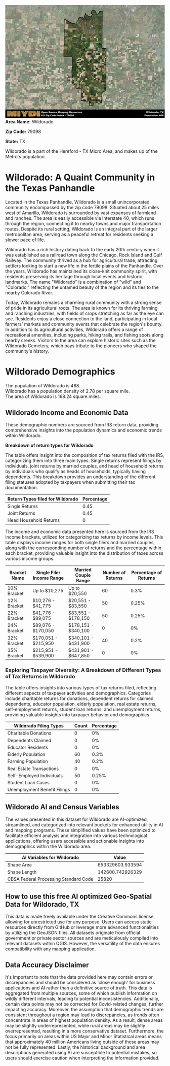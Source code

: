 ![Image Alt Text](../_images/79098.png)
**Area Name:** Wildorado

**Zip Code:** 79098

**State:** TX

Wildorado is a part of the Hereford - TX Micro Area, and makes up  of the Metro's population.  

# Wildorado: A Quaint Community in the Texas Panhandle  

Located in the Texas Panhandle, Wildorado is a small unincorporated community encompassed by the zip code 79098. Situated about 25 miles west of Amarillo, Wildorado is surrounded by vast expanses of farmland and ranches. The area is easily accessible via Interstate 40, which runs through the region, connecting it to nearby towns and major transportation routes. Despite its rural setting, Wildorado is an integral part of the larger metropolitan area, serving as a peaceful retreat for residents seeking a slower pace of life.

Wildorado has a rich history dating back to the early 20th century when it was established as a railroad town along the Chicago, Rock Island and Gulf Railway. The community thrived as a hub for agricultural trade, attracting settlers looking to start a new life in the fertile plains of the Panhandle. Over the years, Wildorado has maintained its close-knit community spirit, with residents preserving its heritage through local events and historic landmarks. The name "Wildorado" is a combination of "wild" and "Colorado," reflecting the untamed beauty of the region and its ties to the nearby Colorado River.

Today, Wildorado remains a charming rural community with a strong sense of pride in its agricultural roots. The area is known for its thriving farming and ranching industries, with fields of crops stretching as far as the eye can see. Residents enjoy a close connection to the land, participating in local farmers' markets and community events that celebrate the region's bounty. In addition to its agricultural activities, Wildorado offers a range of recreational amenities, including parks, hiking trails, and fishing spots along nearby creeks. Visitors to the area can explore historic sites such as the Wildorado Cemetery, which pays tribute to the pioneers who shaped the community's history.

# Wildorado Demographics

The population of Wildorado is 468.  
Wildorado has a population density of 2.78 per square mile.  
The area of Wildorado is 168.24 square miles.  

## Wildorado Income and Economic Data

These demographic numbers are sourced from IRS return data, providing comprehensive insights into the population dynamics and economic trends within Wildorado.

**Breakdown of return types for Wildorado**

The table offers insight into the composition of tax returns filed with the IRS, categorizing them into three main types. Single returns represent filings by individuals, joint returns by married couples, and head of household returns by individuals who qualify as heads of households, typically having dependents. This breakdown provides an understanding of the different filing statuses adopted by taxpayers when submitting their tax documentation.

| Return Types filed for Wildorado                              | Percentage          |
|----------------------------------------------------------|---------------------|
| Single Returns                                            | 0.45 |
| Joint Returns                                             | 0.45 |
| Head Household Returns                                    | 0 |

The income and economic data presented here is sourced from the IRS income brackets, utilized for categorizing tax returns by income levels. This table displays income ranges for both single filers and married couples, along with the corresponding number of returns and the percentage within each bracket, providing valuable insight into the distribution of taxes across various income groups.

| Bracket Name       | Single Filer Income Range | Married Couple Range | Number of Returns | Percentage of Returns |
|--------------------|----------------------------|----------------------|-------------------|-----------------------|
| 10% Bracket        | Up to $10,275              | Up to $20,550        | 60 | 0.3% |
| 12% Bracket        | $10,276 - $41,775          | $20,551 - $83,550    | 50 | 0.25% |
| 22% Bracket        | $41,776 - $89,075          | $83,551 - $178,150   | 50 | 0.25% |
| 24% Bracket        | $89,076 - $170,050         | $178,151 - $340,100  | 0 | 0% |
| 32% Bracket        | $170,051 - $215,950        | $340,101 - $431,900  | 40 | 0.2% |
| 35% Bracket        | $215,951 - $539,900        | $431,901 - $647,850  | 0 | 0% |

### Exploring Taxpayer Diversity: A Breakdown of Different Types of Tax Returns in Wildorado

The table offers insights into various types of tax returns filed, reflecting different aspects of taxpayer activities and demographics. Categories include charitable returns for donations, dependent returns for claimed dependents, educator population, elderly population, real estate returns, self-employment returns, student loan returns, and unemployment returns, providing valuable insights into taxpayer behavior and demographics.

| Wildorado Filing Types                    | Count | Percentage |
|--------------------------------------|-------|------------|
| Charitable Donations                 | 0 | 0% |
| Dependents Claimed                   | 0 | 0% |
| Educator Residents                   | 0 | 0% |
| Elderly Population                   | 60 | 0.3% |
| Farming Population                   | 40 | 0.2% |
| Real Estate Transactions             | 0 | 0% |
| Self-Employed Individuals            | 50 | 0.25% |
| Student Loan Cases                   | 0 | 0% |
| Unemployment Benefit Filings         | 0 | 0% |

## Wildorado AI and Census Variables

The values presented in this dataset for Wildorado are AI-optimized, streamlined, and categorized into relevant buckets for enhanced utility in AI and mapping programs. These simplified values have been optimized to facilitate efficient analysis and integration into various technological applications, offering users accessible and actionable insights into demographics within the Wildorado area.

| AI Variables for Wildorado | Value |
|-------------|-------|
| Shape Area | 653329603.933594 |
| Shape Length | 142600.742926329 |
| CBSA Federal Processing Standard Code | 25820 |

## How to use this free AI optimized Geo-Spatial Data for Wildorado, TX

This data is made freely available under the Creative Commons license, allowing for unrestricted use for any purpose. Users can access static resources directly from GitHub or leverage more advanced functionalities by utilizing the GeoJSON files. All datasets originate from official government or private sector sources and are meticulously compiled into relevant datasets within QGIS. However, the versatility of the data ensures compatibility with any mapping application.

## Data Accuracy Disclaimer
It's important to note that the data provided here may contain errors or discrepancies and should be considered as 'close enough' for business applications and AI rather than a definitive source of truth. This data is aggregated from multiple sources, some of which publish information on wildly different intervals, leading to potential inconsistencies. Additionally, certain data points may not be corrected for Covid-related changes, further impacting accuracy. Moreover, the assumption that demographic trends are consistent throughout a region may lead to discrepancies, as trends often concentrate in areas of highest population density. As a result, dense areas may be slightly underrepresented, while rural areas may be slightly overrepresented, resulting in a more conservative dataset. Furthermore, the focus primarily on areas within US Major and Minor Statistical areas means that approximately 40 million Americans living outside of these areas may not be fully represented. Lastly, the historical background and area descriptions generated using AI are susceptible to potential mistakes, so users should exercise caution when interpreting the information provided.

